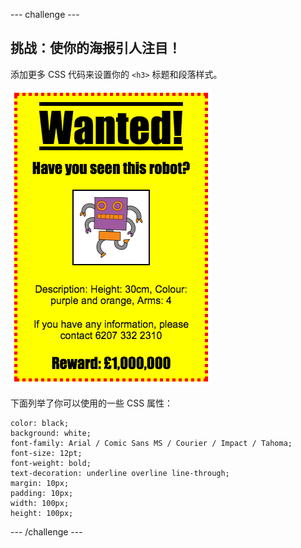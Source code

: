 --- challenge ---
## 挑战：使你的海报引人注目！
添加更多 CSS 代码来设置你的 `<h3>` 标题和段落样式。 

![screenshot](images/wanted-final.png)

下面列举了你可以使用的一些 CSS 属性：

```
color: black;
background: white;
font-family: Arial / Comic Sans MS / Courier / Impact / Tahoma;
font-size: 12pt;
font-weight: bold;
text-decoration: underline overline line-through;
margin: 10px;
padding: 10px;
width: 100px;
height: 100px;
```




--- /challenge ---